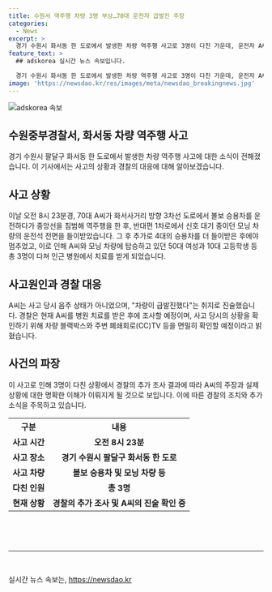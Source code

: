 ```yaml
---
title: 수원서 역주행 차량 3명 부상…70대 운전자 급발진 주장
categories:
  - News
excerpt: >
  경기 수원시 화서동 한 도로에서 발생한 차량 역주행 사고로 3명이 다친 가운데, 운전자 A씨는 차량이 급발진했다고 주장했다. A씨는 중앙선을 침범하여 역주행한 후 모닝차량 등 4대를 들이받았으며, 사고로 3명이 부상을 입었지만 생명에는 지장이 없는 것으로 전해졌다. 현재 수원중부경찰서는 사고 경위를 확인하기 위해 블랙박스와 CCTV 등을 조사 중이며, A씨는 치료를 마친 뒤 조사를 받을 예정이라고 밝혔다.
feature_text: >
  ## adskorea 실시간 뉴스 속보입니다.

  경기 수원시 화서동 한 도로에서 발생한 차량 역주행 사고로 3명이 다친 가운데, 운전자 A씨는 차량이 급발진했다고 주장했다. A씨는 중앙선을 침범하여 역주행한 후 모닝차량 등 4대를 들이받았으며, 사고로 3명이 부상을 입었지만 생명에는 지장이 없는 것으로 전해졌다. 현재 수원중부경찰서는 사고 경위를 확인하기 위해 블랙박스와 CCTV 등을 조사 중이며, A씨는 치료를 마친 뒤 조사를 받을 예정이라고 밝혔다.
image: 'https://newsdao.kr/res/images/meta/newsdao_breakingnews.jpg'
---
```


<p><img src="https://newsdao.kr/res/images/meta/newsdao_breakingnews.jpg" alt="adskorea 속보" /></p>

<h2>수원중부경찰서, 화서동 차량 역주행 사고</h2>

<p data-ke-size="size16">경기 수원시 팔달구 화서동 한 도로에서 발생한 차량 역주행 사고에 대한 소식이 전해졌습니다. 이 기사에서는 사고의 상황과 경찰의 대응에 대해 알아보겠습니다.</p>

<h2 data-ke-size="size26">사고 상황</h2>

<p data-ke-size="size16">이날 오전 8시 23분경, 70대 A씨가 화서사거리 방향 3차선 도로에서 볼보 승용차를 운전하다가 중앙선을 침범해 역주행을 한 후, 반대편 1차로에서 신호 대기 중이던 모닝 차량의 운전석 전면을 들이받았습니다. 그 후 추가로 4대의 승용차를 더 들이받은 후에야 멈추었고, 이로 인해 A씨와 모닝 차량에 탑승하고 있던 50대 여성과 10대 고등학생 등 총 3명이 다쳐 인근 병원에서 치료를 받게 되었습니다.</p>

<h2 data-ke-size="size26">사고원인과 경찰 대응</h2>

<p data-ke-size="size16">A씨는 사고 당시 음주 상태가 아니었으며, "차량이 급발진했다"는 취지로 진술했습니다. 경찰은 현재 A씨를 병원 치료를 받은 후에 조사할 예정이며, 사고 당시의 상황을 확인하기 위해 차량 블랙박스와 주변 폐쇄회로(CC)TV 등을 면밀히 확인할 예정이라고 밝혔습니다.</p>

<h2 data-ke-size="size26">사건의 파장</h2>

<p data-ke-size="size16">이 사고로 인해 3명이 다친 상황에서 경찰의 추가 조사 결과에 따라 A씨의 주장과 실제 상황에 대한 명확한 이해가 이뤄지게 될 것으로 보입니다. 이에 따른 경찰의 조치와 추가 소식을 주목하고 있습니다.</p>

<table>
  <tr>
    <th>구분</th>
    <th>내용</th>
  </tr>
  <tr>
    <td style="text-align: center; height: 17px;"><b>사고 시간</b></td>
    <td style="text-align: center; height: 17px;"><b>오전 8시 23분</b></td>
  </tr>
  <tr>
    <td style="text-align: center; height: 17px;"><b>사고 장소</b></td>
    <td style="text-align: center; height: 17px;"><b>경기 수원시 팔달구 화서동 한 도로</b></td>
  </tr>
  <tr>
    <td style="text-align: center; height: 17px;"><b>사고 차량</b></td>
    <td style="text-align: center; height: 17px;"><b>볼보 승용차 및 모닝 차량 등</b></td>
  </tr>
  <tr>
    <td style="text-align: center; height: 17px;"><b>다친 인원</b></td>
    <td style="text-align: center; height: 17px;"><b>총 3명</b></td>
  </tr>
  <tr>
    <td style="text-align: center; height: 17px;"><b>현재 상황</b></td>
    <td style="text-align: center; height: 17px;"><b>경찰의 추가 조사 및 A씨의 진술 확인 중</b></td>
  </tr>
</table>

<p data-ke-size="size16">&nbsp;</p>

<p data-ke-size="size16">&nbsp;</p>

<hr>

<p data-ke-size="size16">&nbsp;</p>
실시간 뉴스 속보는, <a href="https://newsdao.kr" rel="dofollow">https://newsdao.kr</a>


